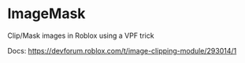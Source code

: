 # ImageMask
Clip/Mask images in Roblox using a VPF trick

Docs: https://devforum.roblox.com/t/image-clipping-module/293014/1
